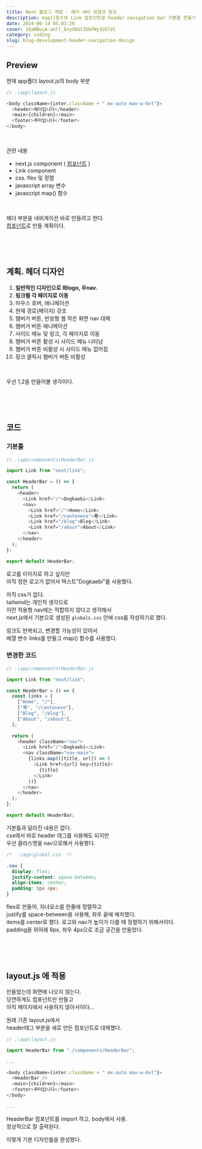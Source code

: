 ```yaml
---
title: Next 블로그 개발 - 헤더 네비 외형과 링크
description: map()함수와 Link 컴포넌트로 header navigation bar 기본틀 만들기
date: 2024-06-14 05:03:29
cover: 1QaNBuiA-anlt_QzydbGtZGbFWy1USlVC
category: coding
slug: blog-development-header-navigation-design
---
```


## Preview

현재 app폴더 layout.js의 body 부분

```js
// .\app\layout.js

<body className={inter.className + " mx-auto max-w-6xl"}>
  <header>헤더입니다</header>
  <main>{children}</main>
  <footer>푸터입니다</footer>
</body>
```

<br>

관련 내용

- next.js component ( [컴포넌트](/blog/blog-development-next-js-component) )
- Link component
- css. flex 및 정렬
- javascript array 변수
- javascript map() 함수

<br>

헤더 부분을 네비게이션 바로 만들려고 한다.  
[컴포넌트](/blog/blog-development-next-js-component)로 만들 계획이다.

<br><br><br>

## 계획. 헤더 디자인

1. **일반적인 디자인으로 좌logo, 우nav.**
2. **링크별 각 페이지로 이동**
3. 마우스 호버, 애니메이션
4. 현재 경로(페이지) 강조
5. 햄버거 버튼, 반응형 웹 작은 화면 nav 대체
6. 햄버거 버튼 애니메이션
7. 사이드 메뉴 및 링크, 각 페이지로 이동
8. 햄버거 버튼 활성 시 사이드 메뉴 나타남
9. 햄버거 버튼 비활성 시 사이드 메뉴 없어짐
10. 링크 클릭시 햄버거 버튼 비활성

<br>

우선 1,2을 만들어볼 생각이다.

<br><br><br>

## 코드

### 기본틀

```js
// .\app\components\HeaderBar.js

import Link from "next/link";

const HeaderBar = () => {
  return (
    <header>
      <Link href="/">Dogkaebi</Link>
      <nav>
        <Link href="/">Home</Link>
        <Link href="/cantonese">粵</Link>
        <Link href="/blog">Blog</Link>
        <Link href="/about">About</Link>
      </nav>
    </header>
  );
};

export default HeaderBar;
```

로고를 이미지로 하고 싶지만  
아직 정한 로고가 없어서 텍스트"Dogkaebi"를 사용했다.

아직 css가 없다.  
tailwind는 개인적 생각으로  
이런 적용형 nav에는 적합하지 않다고 생각해서  
next.js에서 기본으로 생성된 `globals.css` 안에 css를 작성하기로 했다.

링크도 반복되고, 변경할 가능성이 있어서  
배열 변수 links를 만들고 map() 함수를 사용했다.

### 변경한 코드

```js
// .\app\components\HeaderBar.js

import Link from "next/link";

const HeaderBar = () => {
  const links = [
    ["Home", "/"],
    ["粵", "/cantonese"],
    ["Blog", "/blog"],
    ["About", "/about"],
  ];

  return (
    <header className="nav">
      <Link href="/">Dogkaebi</Link>
      <nav className="nav-main">
        {links.map(([title, url]) => (
          <Link href={url} key={title}>
            {title}
          </Link>
        ))}
      </nav>
    </header>
  );
};

export default HeaderBar;
```

기본틀과 달라진 내용은 없다.  
css에서 바로 header 태그를 사용해도 되지만  
우선 클라스명을 nav으로해서 사용했다.

```css
/*  .\app\global.css  */

.nav {
  display: flex;
  justify-content: space-between;
  align-items: center;
  padding: 8px 4px;
}
```

flex로 만들어, 자녀요소를 한줄에 정렬하고  
justify를 space-between을 사용해, 좌우 끝에 배치했다.  
items를 center로 했다. 로고와 nav가 높이가 다를 때 정렬하기 위해서이다.  
padding을 위아래 8px, 좌우 4px으로 조금 공간을 만들었다.

<br><br><br>

## layout.js 에 적용

만들었는데 화면에 나오지 않는다.  
당연하게도 컴포넌트만 만들고  
아직 페이지에서 사용하지 않아서이다...

원래 기존 layout.js에서  
header태그 부분을 새로 만든 컴포넌트로 대체했다.

```js
// .\app\layout.js

import HeaderBar from "./components/HeaderBar";

...

<body className={inter.className + " mx-auto max-w-6xl"}>
  <HeaderBar />
  <main>{children}</main>
  <footer>푸터입니다</footer>
</body>

...

```

HeaderBar 컴포넌트를 import 하고, body에서 사용.  
정상적으로 잘 출력된다.

이렇게 기본 디자인틀을 완성했다.
